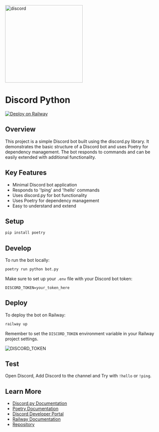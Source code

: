 <img src="https://github.com/user-attachments/assets/7231f0a6-8137-4ab0-9d64-d71200e0ab19" alt="discord" style="width: 250px; height: auto;">

# Discord Python

[![Deploy on Railway](https://railway.app/button.svg)](https://railway.app/template/x6I4zS?referralCode=CODE)

## Overview

This project is a simple Discord bot built using the discord.py library. It demonstrates the basic structure of a Discord bot and uses Poetry for dependency management. The bot responds to commands and can be easily extended with additional functionality.

## Key Features

- Minimal Discord bot application
- Responds to '!ping' and '!hello' commands
- Uses discord.py for bot functionality
- Uses Poetry for dependency management
- Easy to understand and extend

## Setup

```bash
pip install poetry
```

## Develop

To run the bot locally:

```bash
poetry run python bot.py
```

Make sure to set up your `.env` file with your Discord bot token:

```text
DISCORD_TOKEN=your_token_here
```

## Deploy

To deploy the bot on Railway:

```bash
railway up
```

Remember to set the `DISCORD_TOKEN` environment variable in your Railway project settings.

![DISCORD_TOKEN](https://github.com/user-attachments/assets/eab66d70-ebe5-42fa-b1dd-3859cdbc199a)

## Test

Open Discord, Add Discord to the channel and Try with `!hello` or `!ping`.

## Learn More

- [Discord.py Documentation](https://discordpy.readthedocs.io/)
- [Poetry Documentation](https://python-poetry.org/docs/)
- [Discord Developer Portal](https://discord.com/developers/docs)
- [Railway Documentation](https://docs.railway.app/)
- [Repository](https://github.com/aeither/discord-python)
